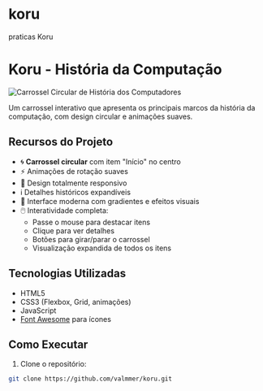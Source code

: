 # koru
praticas Koru
# Koru - História da Computação

![Carrossel Circular de História dos Computadores](screenshot.png)

Um carrossel interativo que apresenta os principais marcos da história da computação, com design circular e animações suaves.

## Recursos do Projeto

- 🌀 **Carrossel circular** com item "Início" no centro
- ⚡ Animações de rotação suaves
- 📱 Design totalmente responsivo
- ℹ️ Detalhes históricos expandíveis
- 🎨 Interface moderna com gradientes e efeitos visuais
- 🖱️ Interatividade completa:
  - Passe o mouse para destacar itens
  - Clique para ver detalhes
  - Botões para girar/parar o carrossel
  - Visualização expandida de todos os itens

## Tecnologias Utilizadas

- HTML5
- CSS3 (Flexbox, Grid, animações)
- JavaScript
- [Font Awesome](https://fontawesome.com/) para ícones

## Como Executar

1. Clone o repositório:
```bash
git clone https://github.com/valmmer/koru.git
